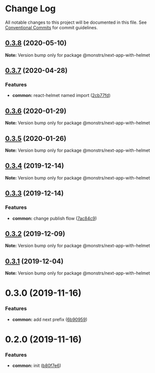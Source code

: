 # Change Log

All notable changes to this project will be documented in this file.
See [Conventional Commits](https://conventionalcommits.org) for commit guidelines.

## [0.3.8](https://github.com/monstrs-lab/nextjs-modules/compare/@monstrs/next-app-with-helmet@0.3.7...@monstrs/next-app-with-helmet@0.3.8) (2020-05-10)

**Note:** Version bump only for package @monstrs/next-app-with-helmet





## [0.3.7](https://github.com/monstrs-lab/nextjs-modules/compare/@monstrs/next-app-with-helmet@0.3.6...@monstrs/next-app-with-helmet@0.3.7) (2020-04-28)

### Features

- **common:** react-helmet named import ([2cb77fd](https://github.com/monstrs-lab/nextjs-modules/commit/2cb77fd0301038818f89386a1d034528b1288483))

## [0.3.6](https://github.com/monstrs-lab/nextjs-modules/compare/@monstrs/next-app-with-helmet@0.3.5...@monstrs/next-app-with-helmet@0.3.6) (2020-01-29)

**Note:** Version bump only for package @monstrs/next-app-with-helmet

## [0.3.5](https://github.com/monstrs-lab/nextjs-modules/compare/@monstrs/next-app-with-helmet@0.3.4...@monstrs/next-app-with-helmet@0.3.5) (2020-01-26)

**Note:** Version bump only for package @monstrs/next-app-with-helmet

## [0.3.4](https://github.com/monstrs-lab/nextjs-modules/compare/@monstrs/next-app-with-helmet@0.3.3...@monstrs/next-app-with-helmet@0.3.4) (2019-12-14)

**Note:** Version bump only for package @monstrs/next-app-with-helmet

## [0.3.3](https://github.com/monstrs-lab/nextjs-modules/compare/@monstrs/next-app-with-helmet@0.3.2...@monstrs/next-app-with-helmet@0.3.3) (2019-12-14)

### Features

- **common:** change publish flow ([7ac84c9](https://github.com/monstrs-lab/nextjs-modules/commit/7ac84c94b89cd2ab5cf62c398c45d447567dd682))

## [0.3.2](https://github.com/monstrs-lab/nextjs-modules/compare/@monstrs/next-app-with-helmet@0.3.1...@monstrs/next-app-with-helmet@0.3.2) (2019-12-09)

**Note:** Version bump only for package @monstrs/next-app-with-helmet

## [0.3.1](https://github.com/monstrs-lab/nextjs-modules/compare/@monstrs/next-app-with-helmet@0.3.0...@monstrs/next-app-with-helmet@0.3.1) (2019-12-04)

**Note:** Version bump only for package @monstrs/next-app-with-helmet

# 0.3.0 (2019-11-16)

### Features

- **common:** add next prefix ([6b90959](https://github.com/monstrs-lab/nextjs-modules/commit/6b90959f86b8f0fb7bf1e64bd1ccf00b6d664188))

# 0.2.0 (2019-11-16)

### Features

- **common:** init ([b80f7e6](https://github.com/monstrs-lab/nextjs-modules/commit/b80f7e6c4c3e1853c835070ea30980096986a616))

